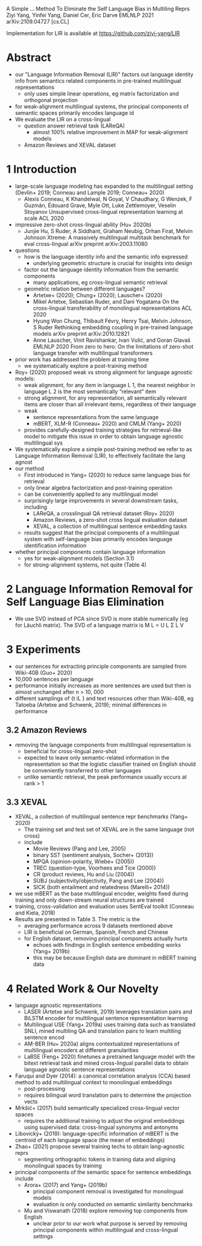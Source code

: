 A Simple ... Method To Eliminate the Self Language Bias in Multiling Reprs
Ziyi Yang, Yinfei Yang, Daniel Cer, Eric Darve
EMLNLP 2021 arXiv:2109.04727 [cs.CL]

Implementation for LIR is available at https://github.com/ziyi-yang/LIR

# Abstract

* our "Language Information Removal (LIR)" factors out language identity info
  from semantics related components in pre-trained multilingual representations 
  * only uses simple linear operations,
    eg matrix factorization and orthogonal projection
* for weak-alignment multilingual systems, the
  principal components of semantic spaces primarily encodes language id
* We evaluate the LIR on a cross-lingual
  * question answer retrieval task (LAReQA)
    * almost 100% relative improvement in MAP for weak-alignment models
  * Amazon Reviews and XEVAL dataset

# 1 Introduction

* large-scale language modeling has expanded to the multilingual setting
  (Devlin+ 2019; Conneau and Lample 2019; Conneau+ 2020)
  * Alexis Conneau, K Khandelwal, N Goyal, V Chaudhary, G Wenzek, F Guzmán,
      Édouard Grave, Myle Ott, Luke Zettlemoyer, Veselin Stoyanov
    Unsupervised cross-lingual representation learning at scale
    ACL 2020
* impressive zero-shot cross-lingual ability (Hu+ 2020b)
  * Junjie Hu, S Ruder, A Siddhant, Graham Neubig, Orhan Firat, Melvin Johnson
    Xtreme: A massively multilingual multitask benchmark for eval cross-lingual
    arXiv preprint arXiv:2003.11080
* questions
  * how is the language identity info and the semantic info expressed
    * underlying geometric structure is crucial for insights into design
  * factor out the language identity information from the semantic components
    * many applications, eg cross-lingual semantic retrieval
  * geometric relation between different languages?
    * Artetxe+ (2020); Chung+ (2020); Lauscher+ (2020)
    * Mikel Artetxe, Sebastian Ruder, and Dani Yogatama
      On the cross-lingual transferability of monolingual representations
      ACL 2020
    * Hyung Won Chung, Thibault Févry, Henry Tsai, Melvin Johnson, S Ruder
      Rethinking embedding coupling in pre-trained language models
      arXiv preprint arXiv:2010.12821
    * Anne Lauscher, Vinit Ravishankar, Ivan Vulić, and Goran Glavaš
      EMLNLP 2020
      From zero to hero: On the limitations of zero-shot language transfer
        with multilingual transformers
* prior work has addressed the problem at training time
  * we systematically explore a post-training method
* Roy+ (2020) proposed weak vs strong alignment for language agnostic models:
  * weak alignment, for any item in language L 1, the nearest neighbor in
    language L 2 is the most semantically “relevant” item
  * strong alignment, for any representation, all semantically relevant items
    are closer than all irrelevant items, regardless of their language
  * weak
    * sentence representations from the same language
    * mBERT, XLM-R (Conneau+ 2020) and CMLM (Yang+ 2020)
  * provides carefully-designed training strategies for retrieval-like model to
    mitigate this issue in order to obtain language agnostic multilingual sys
* We systematically explore a simple post-training method we refer to as
  Language Information Removal (LIR), to effectively facilitate the lang agnost
* our method
  * First introduced in Yang+ (2020) to reduce same language bias for retrieval
  * only linear algebra factorization and post-training operation
  * can be conveniently applied to any multilingual model
  * surprisingly large improvements in several downstream tasks, including
    * LAReQA, a crosslingual QA retrieval dataset (Roy+ 2020)
    * Amazon Reviews, a zero-shot cross lingual evaluation dataset
    * XEVAL, a collection of multilingual sentence embedding tasks
  * results suggest that the principal components of a multilingual system with
    self-language bias primarily encodes language identification information
* whether principal components contain language information
  * yes for weak-alignment models (Section 3.1)
  * for strong-alignment systems, not quite (Table 4)

# 2 Language Information Removal for Self Language Bias Elimination

* We use SVD instead of PCA since SVD is more stable numerically (eg for
  Läuchli matrix). The SVD of a language matrix is M L = U L Σ L V

# 3 Experiments

* our sentences for extracting principle components are sampled from Wiki-40B
  (Guo+ 2020)
* 10,000 sentences per language
* performance initially increases as more sentences are used but
  then is almost unchanged after n > 10, 000
* different samplings of {t iL } and text resources other than Wiki-40B,
  eg Tatoeba (Artetxe and Schwenk, 2019); minimal differences in performance

## 3.2 Amazon Reviews

* removing the language components from multilingual representation is
  * beneficial for cross-lingual zero-shot
  * expected to leave only semantic-related information in the representation
    so that the logistic classifier trained on English should be conveniently
    transferred to other languages
  * unlike semantic retrieval, the peak performance usually occurs at rank > 1

## 3.3 XEVAL

* XEVAL, a collection of multilingual sentence repr benchmarks (Yang+ 2020)
  * The training set and test set of XEVAL are in the same language (not cross)
  * include
    * Movie Reviews (Pang and Lee, 2005)
    * binary SST (sentiment analysis, Socher+ (2013))
    * MPQA (opinion-polarity, Wiebe+ (2005))
    * TREC (question-type, Voorhees and Tice (2000))
    * CR (product reviews, Hu and Liu (2004))
    * SUBJ (subjectivity/objectivity, Pang and Lee (2004))
    * SICK (both entailment and relatedness (Marelli+ 2014))
* we use mBERT as the base multilingual encoder, weights fixed during training
  and only down-stream neural structures are trained
* training, cross-validation and evaluation uses SentEval toolkit
  (Conneau and Kiela, 2018)
* Results are presented in Table 3. The metric is the
  * averaging performance across 9 datasets mentioned above
  * LIR is beneficial on German, Spanish, French and Chinese
  * for English dataset, removing principal components actually hurts
    * echoes with findings in English sentence embedding works (Yang+ 2019b)
    * this may be because English data are dominant in mBERT training data

# 4 Related Work & Our Novelty

* language agnostic representations
  * LASER (Artetxe and Schwenk, 2019) leverages translation pairs and BiLSTM
    encoder for multilingual sentence representation learning
  * Multilingual USE (Yang+ 2019a) uses training data such as translated SNLI,
    mined multiling QA and translation pairs to learn multiling sentence encod
  * AM-BER (Hu+ 2020a) aligns contextualized representations of multilingual
    encoders at different granularities
  * LaBSE (Feng+ 2020) finetunes a pretrained language model
    with the bitext retrieval task and mined cross-lingual parallel data
    to obtain language agnostic sentence representations
* Faruqui and Dyer (2014): a canonical correlation analysis (CCA) based method
  to add multilingual context to monolingual embeddings
  * post-processing 
  * requires bilingual word translation pairs to determine the projection vects
* Mrkšić+ (2017) build semantically specialized cross-lingual vector spaces
  * requires the additional training to adjust the original embeddings using
    supervised data: cross-lingual synonyms and antonyms
* Libovickỳ+ (2019): language-specific information of mBERT is the centroid of
  each language space (the mean of embeddings)
* Zhao+ (2021) propose several training techs to obtain lang-agnostic reprs
  * segmenting orthographic tokens in training data and
    aligning monolingual spaces by training
* principal components of the semantic space for sentence embeddings include
  * Arora+ (2017) and Yang+ (2019b)
    * principal component removal is investigated for monolingual models
    * evaluation is only conducted on semantic similarity benchmarks
  * Mu and Viswanath (2018) explore removing top components from English
    * unclear prior to our work what purpose is served by removing principal
      components within multilingual and cross-lingual settings
